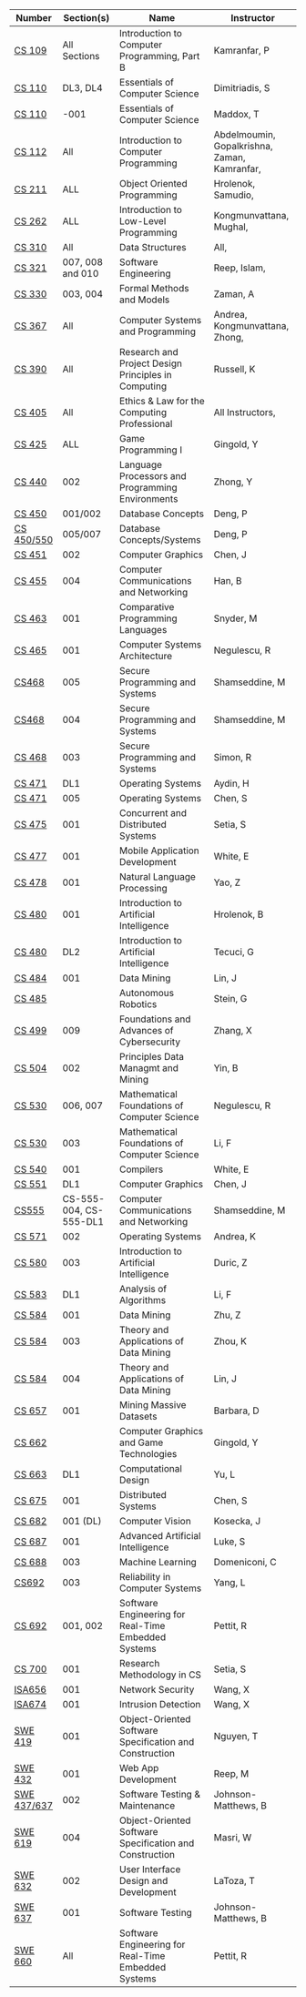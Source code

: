 | **Number** | **Section(s)** | **Name** | **Instructor** |
|------------|----------------|----------|----------------|
| [CS 109](../pdf_html/CS_109KamranfarAll_Sections.pdf) | All Sections | Introduction to Computer Programming, Part B | Kamranfar, P |
| [CS 110](../pdf_html/CS_110DimitriadisSDL3_DL4.html) | DL3, DL4 | Essentials of Computer Science | Dimitriadis, S |
| [CS 110](../pdf_html/CS_110MaddoxT-001.html) | -001 | Essentials of Computer Science | Maddox, T |
| [CS 112](../pdf_html/CS_112Abdelmoumin_Gopalkrishna_Zaman_KamranfarAll.pdf) | All | Introduction to Computer Programming | Abdelmoumin, Gopalkrishna, Zaman, Kamranfar, |
| [CS 211](../pdf_html/CS_211Hrolenok_SamudioALL.html) | ALL | Object Oriented Programming | Hrolenok, Samudio, |
| [CS 262](../pdf_html/262Kongmunvattana_MughalALL.pdf) | ALL | Introduction to Low-Level Programming | Kongmunvattana, Mughal, |
| [CS 310](../pdf_html/CS_310AllAll.html) | All | Data Structures | All, |
| [CS 321](../pdf_html/CS_321ReepM007_008_and_010_T._Islam.pdf) | 007, 008 and 010 | Software Engineering | Reep, Islam, |
| [CS 330](../pdf_html/CS_330ZamanA003_004.html) | 003, 004 | Formal Methods and Models | Zaman, A |
| [CS 367](../pdf_html/CS_367Andrea_Kongmunvattana_ZhongAll.html) | All | Computer Systems and Programming | Andrea, Kongmunvattana, Zhong, |
| [CS 390](../pdf_html/CS_390RussellKAll.html) | All | Research and Project Design Principles in Computing | Russell, K |
| [CS 405](../pdf_html/CS_405All_InstructorsAll.html) | All | Ethics & Law for the Computing Professional | All Instructors, |
| [CS 425](../pdf_html/CS_425GingoldYALL.html) | ALL | Game Programming I | Gingold, Y |
| [CS 440](../pdf_html/CS_440ZhongY002.html) | 002 | Language Processors and Programming Environments | Zhong, Y |
| [CS 450](../pdf_html/002.pdf) | 001/002 | Database Concepts | Deng, P |
| [CS 450/550](../pdf_html/007.pdf) | 005/007 | Database Concepts/Systems | Deng, P |
| [CS 451](../pdf_html/451ChenJ002.pdf) | 002 | Computer Graphics | Chen, J |
| [CS 455](../pdf_html/455HanB004.pdf) | 004 | Computer Communications and Networking | Han, B |
| [CS 463](../pdf_html/CS_463SnyderM001.html) | 001 | Comparative Programming Languages | Snyder, M |
| [CS 465](../pdf_html/CS_465NegulescuR001.pdf) | 001 | Computer Systems Architecture | Negulescu, R |
| [CS468](../pdf_html/CS468ShamseddineM005.pdf) | 005 | Secure Programming and Systems | Shamseddine, M |
| [CS468](../pdf_html/CS468ShamseddineM004.pdf) | 004 | Secure Programming and Systems | Shamseddine, M |
| [CS 468](../pdf_html/CS_468SimonR003.html) | 003 | Secure Programming and Systems | Simon, R |
| [CS 471](../pdf_html/CS_471AydinHDL1.html) | DL1 | Operating Systems | Aydin, H |
| [CS 471](../pdf_html/CS471ChenS005.html) | 005 | Operating Systems | Chen, S |
| [CS 475](../pdf_html/CS_475SetiaS001.html) | 001 | Concurrent and Distributed Systems | Setia, S |
| [CS 477](../pdf_html/CS_477WhiteE001.pdf) | 001 | Mobile Application Development | White, E |
| [CS 478](../pdf_html/CS478YaoZ001.pdf) | 001 | Natural Language Processing | Yao, Z |
| [CS 480](../pdf_html/CS_480HrolenokB001.html) | 001 | Introduction to Artificial Intelligence | Hrolenok, B |
| [CS 480](../pdf_html/CS_480TecuciGDL2.pdf) | DL2 | Introduction to Artificial Intelligence | Tecuci, G |
| [CS 484](../pdf_html/CS_484LinJ001.html) | 001 | Data Mining | Lin, J |
| [CS 485](../pdf_html/CS_485SteinG.pdf) |  | Autonomous Robotics | Stein, G |
| [CS 499](../pdf_html/CS_499ZhangX009.pdf) | 009 | Foundations and Advances of Cybersecurity | Zhang, X |
| [CS 504](../pdf_html/CS_504YinB002.pdf) | 002 | Principles Data Managmt and Mining | Yin, B |
| [CS 530](../pdf_html/CS_530NegulescuR006_007.pdf) | 006, 007 | Mathematical Foundations of Computer Science | Negulescu, R |
| [CS 530](../pdf_html/CS_530LiF003.pdf) | 003 | Mathematical Foundations of Computer Science | Li, F |
| [CS 540](../pdf_html/CS_540WhiteE001.pdf) | 001 | Compilers | White, E |
| [CS 551](../pdf_html/CS_551ChenJDL1.pdf) | DL1 | Computer Graphics | Chen, J |
| [CS555](../pdf_html/CS555ShamseddineMCS-555-004_CS-555-DL1.pdf) | CS-555-004, CS-555-DL1 | Computer Communications and Networking | Shamseddine, M |
| [CS 571](../pdf_html/CS_571AndreaK002.html) | 002 | Operating Systems | Andrea, K |
| [CS 580](../pdf_html/CS_580DuricZ003.html) | 003 | Introduction to Artificial Intelligence | Duric, Z |
| [CS 583](../pdf_html/CS_583LiFDL1.pdf) | DL1 | Analysis of Algorithms | Li, F |
| [CS 584](../pdf_html/CS_584ZhuZ001.pdf) | 001 | Data Mining | Zhu, Z |
| [CS 584](../pdf_html/CS_584ZhouK003.html) | 003 | Theory and Applications of Data Mining | Zhou, K |
| [CS 584](../pdf_html/CS_584LinJ004.html) | 004 | Theory and Applications of Data Mining | Lin, J |
| [CS 657](../pdf_html/CS_657BarbaraD001.html) | 001 | Mining Massive Datasets | Barbara, D |
| [CS 662](../pdf_html/CS_662GingoldY.html) |  | Computer Graphics and Game Technologies | Gingold, Y |
| [CS 663](../pdf_html/CS_663YuLDL1.pdf) | DL1 | Computational Design | Yu, L |
| [CS 675](../pdf_html/CS_675ChenS001.html) | 001 | Distributed Systems | Chen, S |
| [CS 682](../pdf_html/CS_682KoseckaJ001_DL.html) | 001 (DL) | Computer Vision | Kosecka, J |
| [CS 687](../pdf_html/CS_687LukeS001.html) | 001 | Advanced Artificial Intelligence | Luke, S |
| [CS 688](../pdf_html/CS_688DomeniconiC003.html) | 003 | Machine Learning | Domeniconi, C |
| [CS692](../pdf_html/CS692YangL003.pdf) | 003 | Reliability in Computer Systems | Yang, L |
| [CS 692](../pdf_html/CS_692PettitR001_002.pdf) | 001, 002 | Software Engineering for Real-Time Embedded Systems | Pettit, R |
| [CS 700](../pdf_html/CS_700SetiaS001.html) | 001 | Research Methodology in CS | Setia, S |
| [ISA656](../pdf_html/ISA656WangX001.html) | 001 | Network Security | Wang, X |
| [ISA674](../pdf_html/ISA674WangX001.html) | 001 | Intrusion Detection | Wang, X |
| [SWE 419](../pdf_html/SWE_419NguyenT001.pdf) | 001 | Object-Oriented Software Specification and Construction | Nguyen, T |
| [SWE 432](../pdf_html/SWE_432ReepM001.pdf) | 001 | Web App Development | Reep, M |
| [SWE 437/637](../pdf_html/SWE_437Johnson-MatthewsB002.pdf) | 002 | Software Testing & Maintenance | Johnson-Matthews, B |
| [SWE 619](../pdf_html/SWE_619MasriW004.pdf) | 004 | Object-Oriented Software Specification and Construction | Masri, W |
| [SWE 632](../pdf_html/SWE_632LaTozaT002.pdf) | 002 | User Interface Design and Development | LaToza, T |
| [SWE 637](../pdf_html/SWE_637Johnson-MatthewsB001.pdf) | 001 | Software Testing | Johnson-Matthews, B |
| [SWE 660](../pdf_html/SWE_660PettitRAll.pdf) | All | Software Engineering for Real-Time Embedded Systems | Pettit, R |
